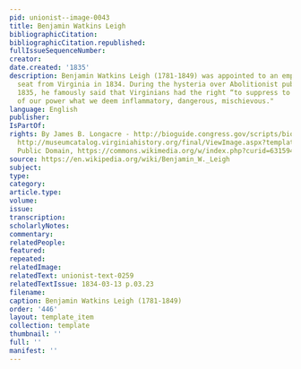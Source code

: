 ```yaml
---
pid: unionist--image-0043
title: Benjamin Watkins Leigh
bibliographicCitation: 
bibliographicCitation.republished: 
fullIssueSequenceNumber: 
creator: 
date.created: '1835'
description: Benjamin Watkins Leigh (1781-1849) was appointed to an empty Senatorial
  seat from Virginia in 1834. During the hysteria over Abolitionist publications in
  1835, he famously said that Virginians had the right “to suppress to the utmost
  of our power what we deem inflammatory, dangerous, mischievous."
language: English
publisher: 
IsPartOf: 
rights: By James B. Longacre - http://bioguide.congress.gov/scripts/biodisplay.pl?index=L000232;
  http://museumcatalog.virginiahistory.org/final/ViewImage.aspx?template=Image&amp;field=DerivedIma&amp;hash=c069919e9e65c8c7d99bbb50e58f1630&amp;lang=en-US,
  Public Domain, https://commons.wikimedia.org/w/index.php?curid=6315947
source: https://en.wikipedia.org/wiki/Benjamin_W._Leigh
subject: 
type: 
category: 
article.type: 
volume: 
issue: 
transcription: 
scholarlyNotes: 
commentary: 
relatedPeople: 
featured: 
repeated: 
relatedImage: 
relatedText: unionist-text-0259
relatedTextIssue: 1834-03-13 p.03.23
filename: 
caption: Benjamin Watkins Leigh (1781-1849)
order: '446'
layout: template_item
collection: template
thumbnail: ''
full: ''
manifest: ''
---
```

